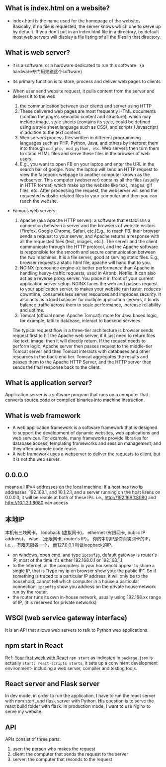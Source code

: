 ## What is index.html on a website?
- index.html is the name used for the homepage of the website， Basically, if no file is requested, the server knows which one to serve up by default.  If you don't put in an index.html file in a directory, by default most web servers will display a file listing of all the files in that directory. 

## What is web server?
- it is a software, or a hardware dedicated to run this software （a hardware专门用来跑这个software）
- Its primary function is to store, process and deliver web pages to clients
- When user send website request, it pulls content from the server and delivers it to the web
    1. the communication between user clients and server using HTTP
    2. These delivered web pages are most frequently HTML documents (contain the page's semantic content and structure), which may include image, style sheets (contains its style, could be defined using a style sheet language such as CSS), and scripts (Javascript) in addition to the text content. 
    3. Web servers process files written in different programming languages such as PHP, Python, Java, and others by interpret them into through `mod_php, mod_python, etc`. Web servers then turn them to static HTML files and serve these files in the browser of web users. 
    4. E.g., you want to open FB on your laptop and enter the URL in the search bar of google. Now, the laptop will send an HTTP request to view the facebook webpage to another computer known as the webserver. This computer (webserver) contains all the files (usually in HTTP format) which make up the website like text, images, gif files, etc. After processing the request, the webserver will send the requested website-related files to your computer and then you can reach the website.

- Famous web servers:
    1. Apache (aka Apache HTTP server): a software that establishs a connection between a server and the browsers of website visitors (Firefox, Google Chrome, Safari, etc.)E.g., to reach FB, their browser sends a request to your server, and Apache returns a response with all the requested files (text, images, etc.). The server and the client communicate through the HTTP protocol, and the Apache software is responsible for the smooth and secure communication between the two machines. It is a file server, good at serving static files. E.g., browser requests a static html file, apache will hand that to you. 
    2. NGINX (pronounce engine-x): better performance than Apache in handling heavy-traffic requests, used in Airbnb, Netflix. It can also act as a reverse proxy server. You place it in front of your current application server setup. NGINX faces the web and passes request to your application server, to makes your website run faster, reduces downtime, consumes less server resources and improces security. It also acts as a load balancer for multiple application servers, it loads balance traffic across them to scale performance, increase reliability and uptime. 
    3. Tomcat (official name: Apache Tomcat): more for Java based logic, for example, talk to database, interact to backend services. 
    
    The typical request flow in a three-tier architecture is browser sends request first to hit the Apache web server, if it just need to return files like text, image, then it will directly return. If the request needs to perform logic, Apache server then passes request to the middle-tier Tomcat server and then Tomcat interacts with databases and other resources in the back-end tier. Tomcat aggregates the results and passes them to the Apache HTTP Server, and the HTTP server then sends the final response back to the client. 


## What is application server?
Application server is a software program that runs on a computer that converts source code or compiled binaries into machine instruction. 


## What is web framework
- A web application framework is a software framework that is designed to support the development of dynamic websites, web applications and web services. For example, many frameworks provide libraries for database access, templating frameworks and session management, and they often promote code reuse.
- A web framework uses a webserver to deliver the requests to client, but it is not the web server.

## 0.0.0.0
means all IPv4 addresses on the local machine. If a host has two ip addresses, 192.168.1, and 10.1.2.1, and a server running on the host lisens on 0.0.0.0, it will be reable at both of these IPs. i.e., http://192.169.1:8080 and http://10.1.2.1:8080 can access

## 本地IP
本机有三块网卡， loopback (虚拟网卡)， ethernet (有限网卡, public IP address)， wlan （无限网卡, router's IP）。 你的本机IP是你真实网卡的IP， i.e.， 有限无限各一个， 而127.0.0.1 叫做loopback的IP。 
- on windows, open cmd, and type `ipconfig`, default gateway is router's IP, most of the time it's either 192.168.0.1 or 192.168.1.1. 
- to the Internet, all the computers in your household appear to share a single IP, that is "type my ip on browser show you: the public IP". So if something is traced to a particular IP address, it will only be to the household, cannot tell which computer in a house a particular connection. `ipconfig` show you address on the private house network run by the router. 
- the router runs its own in-house network, usually using 192.168.xx range of IP, (it is reserved for private networks)

## WSGI (web service gateway interface)
It is an API that allows web servers to talk to Python web applications. 

## npm start in React
Ref: [Your first week with React](https://books.google.ca/books?id=yJc9DwAAQBAJ&pg=PT26&lpg=PT26&dq=your++first+week+with+react+development+environment+including&source=bl&ots=bxYnUWIjKe&sig=ACfU3U22VT5qLWHoCrF0ZOmCI5m7iLHzFg&hl=en&sa=X&ved=2ahUKEwj80d2Jm4jqAhVbZ80KHVT0C7AQ6AEwAHoECAoQAQ#v=onepage&q=your%20%20first%20week%20with%20react%20development%20environment%20including&f=false)
`npm start` as indicated in `package.json` is actually `start: react-scripts starts`, it sets up a convinient development environment- including a web server, compiler and testing tools. 



## React server and Flask server
In dev mode, in order to run the application, I have to run the react server with npm start, and flask server with Python. His question is to serve the react build folder with flask. In production mode, I want to use Nginx to serve my website. 


## API
APIs consist of three parts: 
1. user: the person who makes the request
2. client: the computer that sends the request to the server
3. server: the computer that resonds to the request

